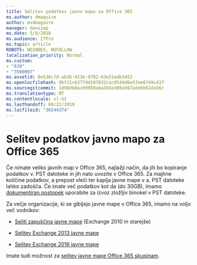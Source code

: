 ```yaml
---
title: Selitev podatkov javno mapo za Office 365
ms.author: dmaguire
author: msdmaguire
manager: dansimp
ms.date: 5/9/2018
ms.audience: ITPro
ms.topic: article
ROBOTS: NOINDEX, NOFOLLOW
localization_priority: Normal
ms.custom:
- "639"
- "3500007"
ms.assetid: 6e536c7d-ab36-413e-9702-63e51adb3452
ms.openlocfilehash: 9bf21c6377d4587032cac0549d6e57ee0749c437
ms.sourcegitcommit: 1d98db8acb9959aba3b5e308a567ade6b62da56c
ms.translationtype: MT
ms.contentlocale: sl-SI
ms.lasthandoff: 08/22/2019
ms.locfileid: "36544374"
---
```

# <a name="migrate-public-folder-data-to-office-365"></a>Selitev podatkov javno mapo za Office 365

Če nimate veliko javnih map v Office 365, najlažji način, da jih bo kopiranje podatkov v. PST datoteke in jih nato uvozite v Office 365. Za majhne količine podatkov, a prepost vleči ter kaplja javne mape v a. PST datoteke lahko zadošča. Če imate več podatkov kot da (do 30GB), imamo [dokumentiran postopek](https://technet.microsoft.com/library/dn874017%28v=exchg.150%29.aspx) uporabite za izvoz zložljiv binokel v PST datoteke.
  
Za večje organizacije, ki se gibljejo javne mape v Office 365, imamo na voljo več vodnikov:
  
- [Seliti zapuščina javne mape](https://technet.microsoft.com/library/dn874017%28v=exchg.150%29.aspx) (Exchange 2010 in starejše)

- [Selitev Exchange 2013 javne mape](https://technet.microsoft.com/library/mt798260%28v=exchg.150%29.aspx)

- [Selitev Exchange 2016 javne mape](https://technet.microsoft.com/library/mt798260%28v=exchg.160%29.aspx)

Imate tudi možnost za [selitev javne mape Office 365 skupinam](https://technet.microsoft.com/library/mt843872%28v=exchg.150%29.aspx).
  